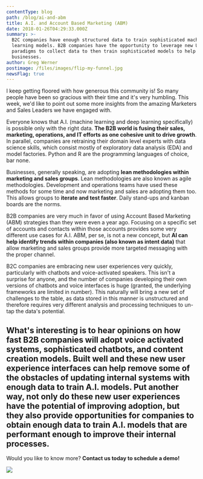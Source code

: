 ```yaml
---
contentType: blog
path: /blog/ai-and-abm
title: A.I. and Account Based Marketing (ABM)
date: 2018-01-26T04:29:33.000Z
summary: >-
  B2C companies have enough structured data to train sophisticated machine
  learning models. B2B companies have the opportunity to leverage new UX
  paradigms to collect data to then train sophisticated models to help their
  businesses.
author: Greg Werner
postimage: /files/images/flip-my-funnel.jpg
newsFlag: true
---
```

I keep getting floored with how generous this community is! So many people have been so gracious with their time and it's very humbling. This week, we'd like to point out some more insights from the amazing Marketers and Sales Leaders we have engaged with.

Everyone knows that A.I. (machine learning and deep learning specifically) is possible only with the right data. **The B2B world is fusing their sales, marketing, operations, and IT efforts as one cohesive unit to drive growth**. In parallel, companies are retraining their domain level experts with data science skills, which consist mostly of exploratory data analysis (EDA) and model factories. Python and R are the programming languages of choice, bar none.

Businesses, generally speaking, are adopting **lean methodologies within marketing and sales groups**. Lean methodologies are also known as agile methodologies. Development and operations teams have used these methods for some time and now marketing and sales are adopting them too. This allows groups to **iterate and test faster**. Daily stand-ups and kanban boards are the norms.

B2B companies are very much in favor of using Account Based Marketing (ABM) strategies than they were even a year ago. Focusing on a specific set of accounts and contacts within those accounts provides some very different use cases for A.I. ABM, per se, is not a new concept, but **AI can help identify trends within companies (also known as intent data)** that allow marketing and sales groups provide more targeted messaging with the proper channel.

B2C companies are embracing new user experiences very quickly, particularly with chatbots and voice-activated speakers. This isn't a surprise for anyone, and the number of companies developing their own versions of chatbots and voice interfaces is huge (granted, the underlying frameworks are limited in number). This naturally will bring a new set of challenges to the table, as data stored in this manner is unstructured and therefore requires very different analysis and processing techniques to un-tap the data's potential.

What's interesting is to hear opinions on how fast **B2B companies will adopt voice activated systems, sophisticated chatbots, and content creation models**. Built well and these new user experience interfaces can help remove some of the obstacles of updating internal systems with enough data to train A.I. models. Put another way, not only do these new user experiences have the potential of improving adoption, but they also provide opportunities for companies to obtain enough data to train A.I. models that are performant enough to improve their internal processes.
---
Would you like to know more? **Contact us today to schedule a demo!**


[![](https://dabuttonfactory.com/button.png?t=Schedule+a+Demo&f=Roboto-Bold&ts=24&tc=fff&hp=20&vp=8&c=5&bgt=gradient&bgc=f4901d&ebgc=f47920)](https://www.cupofdata.com/onboard?utm_source=blog&utm_medium=cta&utm_campaign=demo)
